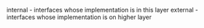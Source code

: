 internal - interfaces whose implementation is in this layer
external - interfaces whose implementation is on higher layer

